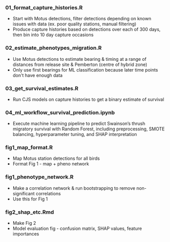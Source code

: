 ### 01_format_capture_histories.R

* Start with Motus detections, filter detections depending on known issues with data (ex. poor quality stations, manual filtering)
* Produce capture histories based on detections over each of 300 days, then bin into 10 day capture occasions

### 02_estimate_phenotypes_migration.R

* Use Motus detections to estimate bearing & timing at a range of distances from release site & Pemberton (centre of hybrid zone)
* Only use first bearings for ML classification because later time points don't have enough data

### 03_get_survival_estimates.R

* Run CJS models on capture histories to get a binary estimate of survival

### 04_ml_workflow_survival_prediction.ipynb

* Execute machine learning pipeline to predict Swainson’s thrush migratory survival with Random Forest, including preprocessing, SMOTE balancing, hyperparameter tuning, and SHAP interpretation

### fig1_map_format.R

* Map Motus station detections for all birds
* Format Fig 1 - map + pheno network

### fig1_phenotype_network.R

* Make a correlation network & run bootstrapping to remove non-significant correlations
* Use this for Fig 1

### fig2_shap_etc.Rmd

* Make Fig 2
* Model evaluation fig - confusion matrix, SHAP values, feature importances

